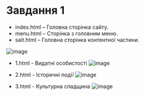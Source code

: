 # Завдання 1 
- index.html – Головна сторінка сайту.<br>
- menu.html – Сторінка з головним меню.<br>
- sait.html – Головна сторінка контентної частини.<br>


![image](https://github.com/user-attachments/assets/909b510d-7bf3-4730-8958-c6f569367fc9)

- 1.html - Видатні особистості
![image](https://github.com/user-attachments/assets/a1a37b0d-5171-4b96-aca4-922ffec547ac)

- 2.html - Історичні події
![image](https://github.com/user-attachments/assets/e5e19887-3cd0-481c-bb42-f2003902eff7)

- 3.html - Культурна спадщина
![image](https://github.com/user-attachments/assets/21f1e901-bf73-4c41-9e0c-99625e9deae8)
